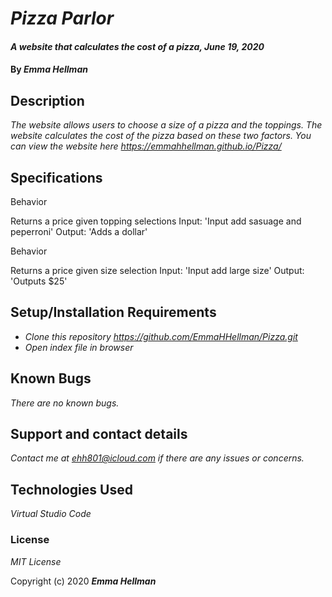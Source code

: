# _Pizza Parlor_

#### _A website that calculates the cost of a pizza, June 19, 2020_

#### By _**Emma Hellman**_

## Description

_The website allows users to choose a size of a pizza and the toppings. The website calculates the cost of the pizza based on these two factors. You can view the website here https://emmahhellman.github.io/Pizza/_

## Specifications

Behavior

Returns a price given topping selections
Input: 'Input add sasuage and peperroni'
Output: 'Adds a dollar'

Behavior

Returns a price given size selection
Input: 'Input add large size'
Output: 'Outputs $25'

## Setup/Installation Requirements

* _Clone this repository https://github.com/EmmaHHellman/Pizza.git_
* _Open index file in browser_

## Known Bugs

_There are no known bugs._

## Support and contact details

_Contact me at ehh801@icloud.com if there are any issues or concerns._

## Technologies Used

_Virtual Studio Code_

### License

*MIT License*

Copyright (c) 2020 **_Emma Hellman_**